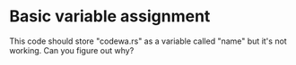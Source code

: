 <h1>Basic variable assignment</h1>

<p>This code should store "codewa.rs" as a variable called "name" but it's not working. Can you figure out why?</p>

